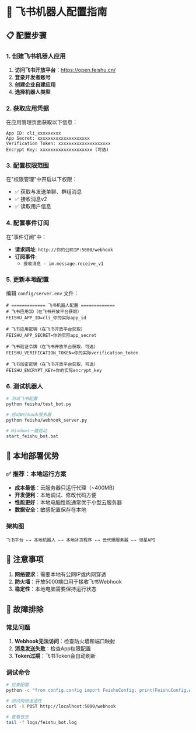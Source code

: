 # 🤖 飞书机器人配置指南

## 📋 配置步骤

### 1. 创建飞书机器人应用

1. **访问飞书开放平台**：https://open.feishu.cn/
2. **登录开发者账号**
3. **创建企业自建应用**
4. **选择机器人类型**

### 2. 获取应用凭据

在应用管理页面获取以下信息：

```
App ID: cli_xxxxxxxxx
App Secret: xxxxxxxxxxxxxxxxxxxx
Verification Token: xxxxxxxxxxxxxxxxxxxx
Encrypt Key: xxxxxxxxxxxxxxxxxxxx (可选)
```

### 3. 配置权限范围

在"权限管理"中开启以下权限：
- ✅ 获取与发送单聊、群组消息
- ✅ 接收消息v2
- ✅ 读取用户信息

### 4. 配置事件订阅

在"事件订阅"中：
- **请求网址**: `http://你的公网IP:5000/webhook`
- **订阅事件**: 
  - `接收消息 - im.message.receive_v1`

### 5. 更新本地配置

编辑 `config/server.env` 文件：

```env
# ============= 飞书机器人配置 =============
# 飞书应用ID（在飞书开放平台获取）
FEISHU_APP_ID=cli_你的实际app_id

# 飞书应用密钥（在飞书开放平台获取）
FEISHU_APP_SECRET=你的实际app_secret

# 飞书验证令牌（在飞书开放平台获取，可选）
FEISHU_VERIFICATION_TOKEN=你的实际verification_token

# 飞书加密密钥（在飞书开放平台获取，可选）
FEISHU_ENCRYPT_KEY=你的实际encrypt_key
```

### 6. 测试机器人

```bash
# 测试飞书配置
python feishu/test_bot.py

# 启动Webhook服务器
python feishu/webhook_server.py

# Windows一键启动
start_feishu_bot.bat
```

## 🎯 本地部署优势

### ✅ 推荐：本地运行方案
- **成本最低**：云服务器只运行代理（~400MB）
- **开发便利**：本地调试、修改代码方便
- **性能更好**：本地电脑性能通常优于小型云服务器
- **数据安全**：敏感配置保存在本地

### 架构图
```
飞书平台 ←→ 本地机器人 ←→ 本地补货程序 ←→ 云代理服务器 ←→ 领星API
```

## 🚨 注意事项

1. **网络要求**：需要本地有公网IP或内网穿透
2. **防火墙**：开放5000端口用于接收飞书Webhook
3. **稳定性**：本地电脑需要保持运行状态

## 🔧 故障排除

### 常见问题
1. **Webhook无法访问**：检查防火墙和端口映射
2. **消息发送失败**：检查App权限配置
3. **Token过期**：飞书Token会自动刷新

### 调试命令
```bash
# 检查配置
python -c "from config.config import FeishuConfig; print(FeishuConfig.APP_ID)"

# 测试网络连通性
curl -X POST http://localhost:5000/webhook

# 查看日志
tail -f logs/feishu_bot.log
``` 
